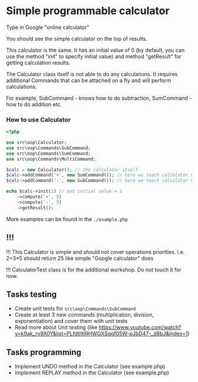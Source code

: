 # Simple programmable calculator

Type in Google "online calculator"

You should see the simple calculator on the top of results.

This calculator is the same. It has an initial value of 0 (by default, you can use the method "init" to specify initial value) and method "getResult" for getting calculation results.

The Calculator class itself is not able to do any calculations. It requires additional Commands that can be attached on a fly and will perform calculations.

For example, SubCommand - knows how to do subtraction, SumCommand - how to do addition etc.

### How to use Calculator

```php
<?php

use src\oop\Calculator;
use src\oop\Commands\SubCommand;
use src\oop\Commands\SumCommand;
use src\oop\Commands\MultiCommand;

$calc = new Calculator(); // the calculator itself
$calc->addCommand('+', new SumCommand()); // here we teach calculator how to do Addition
$calc->addCommand('-', new SubCommand()); // here we teach calculator how to do Subtraction

echo $calc->init(1) // set initial value = 1
    ->compute('+', 5)
    ->compute('-', 3)
    ->getResult(); 
```

More examples can be found in the `./example.php`

## !!!
!!! This Calculator is simple and should not cover operations priorities. I.e. 2+3*5 should return 25 like simple "Google calculator" does

!!! CalculatorTest class is for the additional workshop. Do not touch it for now.

## Tasks testing

* Create unit tests for `src\oop\Commands\SubCommand`
* Create at least 3 new commands (multiplication, division, exponentiation) and cover them with unit tests
* Read more about Unit testing (like https://www.youtube.com/watch?v=k9ak_rv9X0Y&list=PLfdtiltiRHWGXSggf05W-pJbD47-_d8bJ&index=1)

## Tasks programming

* Implement UNDO method in the Calculator (see example.php)
* Implement REPLAY method in the Calculator (see example.php)
